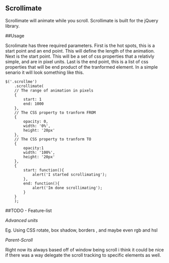 ## Scrollimate

Scrollimate will animate while you scroll. Scrollimate is built for the jQuery library.

##Usage

Scrolimate has three required parameters. First is the hot spots, this is a start point and an end point. This will define the length of the animation. Next is the start point. This will be a set of css properties that a relativly simple, and are in pixel units. Last is the end point, this is a list of css properties that will be end product of the tranformed element. In a simple senario it will look something like this.

    $('.scrollme')
        .scrollimate(
        // The range of animation in pixels
        {
            start: 1
            end: 1000
        },
        // The CSS property to tranform FROM
        {
            opacity: 0,
            width: '0%',
            height: '20px'
        },
        // The CSS property to tranform TO
        {
            opacity:1
            width: '100%',
            height: '20px'
        },
        {
            start: function(){
                alert('I started scrollimating');
            },
            end: function(){
                alert('Im done scrollimating');
            }
        }
        );
        
##TODO - Feature-list

_Advanced units_

Eg. Using CSS rotate, box shadow, borders , and maybe even rgb and hsl

_Parent-Scroll_

Right now its always based off of window being scroll i think it could be nice if there was a way delegate the scroll tracking to specific elements as well.





